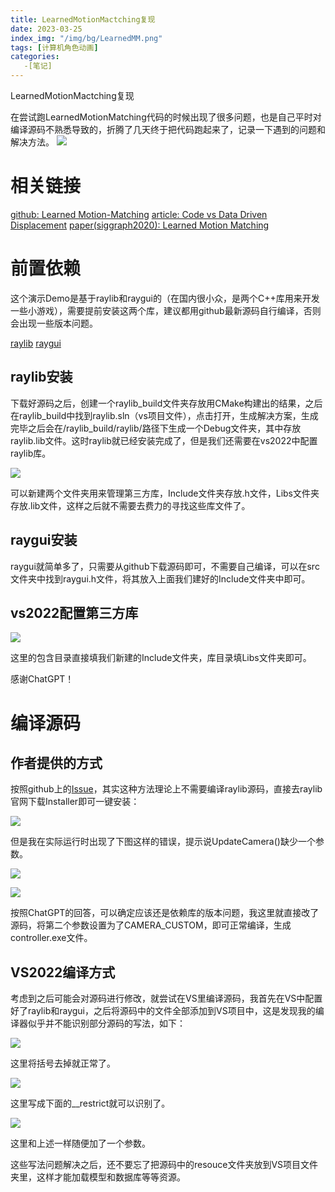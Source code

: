 ```yaml
---
title: LearnedMotionMactching复现
date: 2023-03-25
index_img: "/img/bg/LearnedMM.png"
tags: [计算机角色动画]
categories: 
   -[笔记]
---
```


LearnedMotionMactching复现
<!-- more -->

在尝试跑LearnedMotionMatching代码的时候出现了很多问题，也是自己平时对编译源码不熟悉导致的，折腾了几天终于把代码跑起来了，记录一下遇到的问题和解决方法。
![](/article_img/2023-03-25-14-47-55.png)

# 相关链接

[github: Learned Motion-Matching](https://github.com/orangeduck/Motion-Matching)
[article: Code vs Data Driven Displacement](https://theorangeduck.com/page/code-vs-data-driven-displacement)
[paper(siggraph2020): Learned Motion Matching](https://theorangeduck.com/page/learned-motion-matching)


# 前置依赖

这个演示Demo是基于raylib和raygui的（在国内很小众，是两个C++库用来开发一些小游戏），需要提前安装这两个库，建议都用github最新源码自行编译，否则会出现一些版本问题。

[raylib](https://github.com/raysan5/raylib)
[raygui](https://github.com/raysan5/raygui)

## raylib安装

下载好源码之后，创建一个raylib_build文件夹存放用CMake构建出的结果，之后在raylib_build中找到raylib.sln（vs项目文件），点击打开，生成解决方案，生成完毕之后会在/raylib_build/raylib/路径下生成一个Debug文件夹，其中存放raylib.lib文件。这时raylib就已经安装完成了，但是我们还需要在vs2022中配置raylib库。

![](/article_img/2023-03-25-15-11-00.png)

可以新建两个文件夹用来管理第三方库，Include文件夹存放.h文件，Libs文件夹存放.lib文件，这样之后就不需要去费力的寻找这些库文件了。

## raygui安装

raygui就简单多了，只需要从github下载源码即可，不需要自己编译，可以在src文件夹中找到raygui.h文件，将其放入上面我们建好的Include文件夹中即可。

## vs2022配置第三方库

![](/article_img/2023-03-25-15-16-38.png)

这里的包含目录直接填我们新建的Include文件夹，库目录填Libs文件夹即可。

感谢ChatGPT！

# 编译源码


## 作者提供的方式

按照github上的[Issue](https://github.com/orangeduck/Motion-Matching/issues/2)，其实这种方法理论上不需要编译raylib源码，直接去raylib官网下载Installer即可一键安装：

![](/article_img/2023-03-25-15-20-53.png)

但是我在实际运行时出现了下图这样的错误，提示说UpdateCamera()缺少一个参数。

![](/article_img/2023-03-25-15-24-46.png)

![](/article_img/2023-03-25-15-26-06.png)

按照ChatGPT的回答，可以确定应该还是依赖库的版本问题，我这里就直接改了源码，将第二个参数设置为了CAMERA_CUSTOM，即可正常编译，生成controller.exe文件。

## VS2022编译方式

考虑到之后可能会对源码进行修改，就尝试在VS里编译源码，我首先在VS中配置好了raylib和raygui，之后将源码中的文件全部添加到VS项目中，这是发现我的编译器似乎并不能识别部分源码的写法，如下：

![](/article_img/2023-03-25-15-32-24.png)

这里将括号去掉就正常了。

![](/article_img/2023-03-25-15-33-19.png)

这里写成下面的__restrict就可以识别了。

![](/article_img/2023-03-25-15-36-39.png)

这里和上述一样随便加了一个参数。

这些写法问题解决之后，还不要忘了把源码中的resouce文件夹放到VS项目文件夹里，这样才能加载模型和数据库等等资源。
